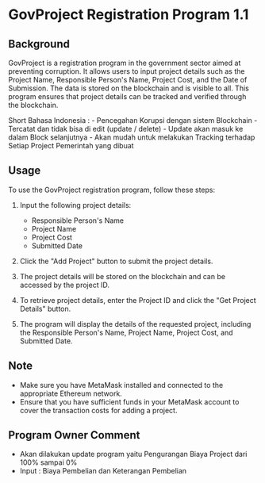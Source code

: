 # GovProject Registration Program 1.1

## Background

GovProject is a registration program in the government sector aimed at preventing corruption. It allows users to input project details such as the Project Name, Responsible Person's Name, Project Cost, and the Date of Submission. The data is stored on the blockchain and is visible to all. This program ensures that project details can be tracked and verified through the blockchain.

Short Bahasa Indonesia : - Pencegahan Korupsi dengan sistem Blockchain - Tercatat dan tidak bisa di edit (update / delete) - Update akan masuk ke dalam Block selanjutnya - Akan mudah untuk melakukan Tracking terhadap Setiap Project Pemerintah yang dibuat

## Usage

To use the GovProject registration program, follow these steps:

1. Input the following project details:

   - Responsible Person's Name
   - Project Name
   - Project Cost
   - Submitted Date

2. Click the "Add Project" button to submit the project details.

3. The project details will be stored on the blockchain and can be accessed by the project ID.

4. To retrieve project details, enter the Project ID and click the "Get Project Details" button.

5. The program will display the details of the requested project, including the Responsible Person's Name, Project Name, Project Cost, and Submitted Date.

## Note

- Make sure you have MetaMask installed and connected to the appropriate Ethereum network.
- Ensure that you have sufficient funds in your MetaMask account to cover the transaction costs for adding a project.

## Program Owner Comment

- Akan dilakukan update program yaitu Pengurangan Biaya Project dari 100% sampai 0%
- Input : Biaya Pembelian dan Keterangan Pembelian
